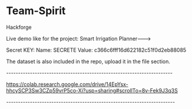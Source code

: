 # Team-Spirit


Hackforge


Live demo like for the project: Smart Irrigation Planner--->

Secret KEY: 
          Name: SECRETE
          Value: c366c6fff16d622182c51f0d2eb88085

The dataset is also included in the repo, upload it in the file section.

*----------------------------------------------------------------------*


https://colab.research.google.com/drive/14EpYsx-hhcySCP3Sw3CZp59vrP5co-Xi?usp=sharing#scrollTo=8v-Fek9J3q3S


*-----------------------------------------------------------------------*
